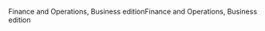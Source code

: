 <span data-ttu-id="220b6-101">Finance and Operations, Business edition</span><span class="sxs-lookup"><span data-stu-id="220b6-101">Finance and Operations, Business edition</span></span>
